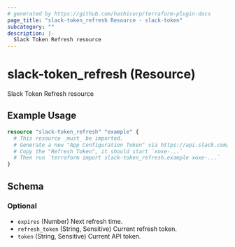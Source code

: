 ```yaml
---
# generated by https://github.com/hashicorp/terraform-plugin-docs
page_title: "slack-token_refresh Resource - slack-token"
subcategory: ""
description: |-
  Slack Token Refresh resource
---
```


# slack-token_refresh (Resource)

Slack Token Refresh resource

## Example Usage

```terraform
resource "slack-token_refresh" "example" {
  # This resource _must_ be imported.
  # Generate a new "App Configuration Token" via https://api.slack.com/authentication/config-tokens
  # Copy the "Refresh Token", it should start `xoxe-...`
  # Then run `terraform import slack-token_refresh.example xoxe-...`
}
```

<!-- schema generated by tfplugindocs -->
## Schema

### Optional

- `expires` (Number) Next refresh time.
- `refresh_token` (String, Sensitive) Current refresh token.
- `token` (String, Sensitive) Current API token.


